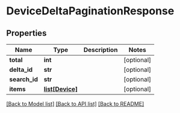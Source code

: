 # DeviceDeltaPaginationResponse

## Properties
Name | Type | Description | Notes
------------ | ------------- | ------------- | -------------
**total** | **int** |  | [optional] 
**delta_id** | **str** |  | [optional] 
**search_id** | **str** |  | [optional] 
**items** | [**list[Device]**](Device.md) |  | [optional] 

[[Back to Model list]](../README.md#documentation-for-models) [[Back to API list]](../README.md#documentation-for-api-endpoints) [[Back to README]](../README.md)


